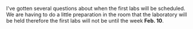 <!--
.. title: First Lab
.. slug: first-lab
.. date: 2015-01-26 21:53:23 UTC-06:00
.. tags: 
.. link: 
.. description: 
.. type: text
-->

I've gotten several questions about when the first labs will be scheduled.  We are
having to do a little preparation in the room that the laboratory will be held therefore
the first labs will not be until the week **Feb. 10**.
